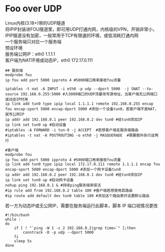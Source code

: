 # Foo over UDP 
Linux内核(3.18+)带的UDP隧道<br>
将IPIP封装进FOU隧道里，即可用UDP打通内网，内核级的VPN，开销非常小，IPIP隧道没有加密，一般常用于TCP有限速的环境，或低消耗打通内网<br>
一个服务端只对应一个服务端<br>
预设环境<br>
服务端公网IP：eth0 1.1.1.1<br>
客户端为NAT环境或动态IP，eth0 172.17.0.111<br>

```
## 服务端
modprobe fou
ip fou add port 5000 ipproto 4 #5000端口用来接收fou流量

iptables -t nat -A INPUT -i eth0 -p udp --dport 5000  -j SNAT --to-source 192.168.0.255:5000 #入5000端口的UDP流量改写源地址，当客户端无公网端口或动态IP时用
ip link add tun0 type ipip local 1.1.1.1 remote 192.168.0.255 encap fou encap-sport 5000 encap-dport 5000 #添加一个设备tun0，若客户端不是NAT，就写公网IP
ip addr add 192.168.0.1 peer 192.168.0.2 dev tun0 #给tun0添加IP
ip link set tun0 up #启动设备
#iptables -A FORWARD -i tun-0 -j ACCEPT  #若想客户端走服务端路由
#iptables -t nat -A POSTROUTING -o eth0 -j MASQUERADE  #需要额外执行这两行

#客户端
modprobe fou
ip fou add port 5000 ipproto 4 #5000端口用来接收fou流量
ip link add tun0 type ipip local 172.17.0.111 remote 1.1.1.1 encap fou encap-sport 5000 encap-dport 5000 #添加一个网卡设备tun0
ip addr add 192.168.0.2 peer 192.168.0.1 dev tun0 #给tun0添加IP
ip link set tun0 up #启动网卡设备
nohup ping 192.168.0.1 & #持续ping服务端来保活
#ip rule add from 192.168.0.2 table 100 #客户端若想使用其路由
#ip route add default dev tun0 table 100 #添加这个路由表并设置默认路由
```
若一方为动态IP或无公网IP，需要在服务端运行此脚本，脚本 IP 端口视情况更改
```
#!/bin/bash
while :
do
	if [ ! "`ping -W 1 -c 2 192.168.0.2|grep time=`" ];then 
		conntrack -D -p udp --dport 5000
	fi
	sleep 5s
done

```


